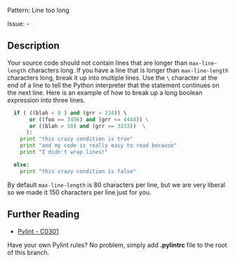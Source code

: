 Pattern: Line too long

Issue: -

## Description
Your source code should not contain lines that are longer than `max-line-length` characters long. If you have a line that is longer than `max-line-length` characters long, break it up into multiple lines. Use the `\` character at the end of a line to tell the Python interpreter that the statement continues on the next line. Here is an example of how to break up a long boolean expression into three lines.
```python
  if ( ((blah < 0 ) and (grr > 234)) \ 
       or ((foo == 3456) and (grr <= 4444)) \
       or ((blah > 10) and (grr == 3333))  \
      ): 
    print "this crazy condition is true"    	
    print "and my code is really easy to read because"
    print "I didn't wrap lines!"

  else:
    print "this crazy condition is false"    	
```
By default `max-line-length` is 80 characters per line, but we are very liberal so we made it 150 characters per line just for you.

## Further Reading
* [Pylint - C0301](http://pylint-messages.wikidot.com/messages:c0301)

Have your own Pylint rules? No problem, simply add <b>.pylintrc</b> file to the root of this branch.
